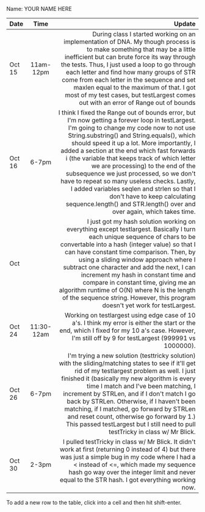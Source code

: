 Name: YOUR NAME HERE

| Date   |    Time    |                                                                                                                                                                                                                                                                                                                                                                                                                                                                                                                                                                                                                         Update |
|:-------|:----------:|-------------------------------------------------------------------------------------------------------------------------------------------------------------------------------------------------------------------------------------------------------------------------------------------------------------------------------------------------------------------------------------------------------------------------------------------------------------------------------------------------------------------------------------------------------------------------------------------------------------------------------:|
| Oct 15 | 11am-12pm  |                                                                                                                                                                           During class I started working on an implementation of DNA. My though process is to make something that may be a little inefficient but can brute force its way through the tests. Thus, I just used a loop to go through each letter and find how many groups of STR come from each letter in the sequence and set maxlen equal to the maximum of that. I got most of my test cases, but testLargest comes out with an error of Range out of bounds |
| Oct 16 |   6-7pm    | I think I fixed the Range out of bounds error, but I'm now getting a forever loop in testLargest. I'm going to change my code now to not use String.substring() and String.equals(), which should speed it up a lot. More importantly, I added a section at the end which fast forwards i (the variable that keeps track of which letter we are processing) to the end of the subsequence we just processed, so we don't have to repeat so many useless checks. Lastly, I added variables seqlen and strlen so that I don't have to keep calculating sequence.length() and STR.length() over and over again, which takes time. |
| Oct  |            |                                                                                                  I just got my hash solution working on everything except testlargest. Basically I turn each unique sequence of chars to be convertable into a hash (integer value) so that I can have constant time comparison. Then, by using a sliding window approach where I subtract one character and add the next, I can increment my hash in constant time and compare in constant time, giving me an algorithm runtime of O(N) where N is the length of the sequence string. However, this program doesn't yet work for testLargest. |
| Oct 24 | 11:30-12am |                                                                                                                                                                                                                                                                                                                                                                                                                          Working on testlargest using edge case of 10 a's. I think my error is either the start or the end, which I fixed for my 10 a's case. However, I'm still off by 9 for testLargest (999991 vs 1000000). |
| Oct 26 |   6-7pm    |                                                                                                             I'm trying a new solution (testtricky solution) with the sliding/matching states to see if it'll get rid of my testlargest problem as well. I just finished it (basically my new algorithm is every time I match and I've been matching, I increment by STRLen, and if I don't match I go back by STRLen. Otherwise, if I haven't been matching, if I matched, go forward by STRLen and reset count, otherwise go forward by 1.) This passed testLargest but I still need to pull testTricky in class w/ Mr Blick. |
| Oct 30 |   2-3pm    |                                                                                                                                                                                                                                                                                                                                I pulled testTricky in class w/ Mr Blick. It didn't work at first (returning 0 instead of 4) but there was just a simple bug in my code where I had a < instead of <=, which made my sequence hash go way over the integer limit and never equal to the STR hash. I got everything working now. |
To add a new row to the table, click into a cell and then hit shift-enter.